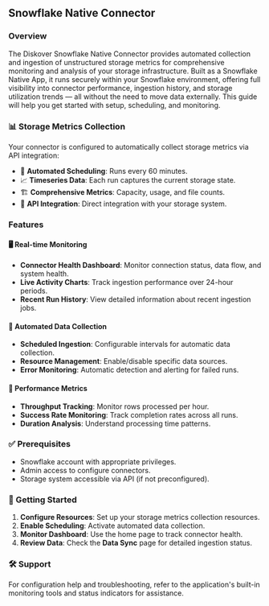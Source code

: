 ## Snowflake Native Connector

### Overview

The Diskover Snowflake Native Connector provides automated collection and ingestion of unstructured storage metrics for comprehensive monitoring and analysis of your storage infrastructure. Built as a Snowflake Native App, it runs securely within your Snowflake environment, offering full visibility into connector performance, ingestion history, and storage utilization trends — all without the need to move data externally. This guide will help you get started with setup, scheduling, and monitoring.

### 📊 Storage Metrics Collection

Your connector is configured to automatically collect storage metrics via API integration:

- 🔄 **Automated Scheduling**: Runs every 60 minutes.
- 📈 **Timeseries Data**: Each run captures the current storage state.
- 🏗️ **Comprehensive Metrics**: Capacity, usage, and file counts.
- 🔗 **API Integration**: Direct integration with your storage system.

### Features

#### 🖥️ Real-time Monitoring
- **Connector Health Dashboard**: Monitor connection status, data flow, and system health.
- **Live Activity Charts**: Track ingestion performance over 24-hour periods.
- **Recent Run History**: View detailed information about recent ingestion jobs.

#### 🔄 Automated Data Collection
- **Scheduled Ingestion**: Configurable intervals for automatic data collection.
- **Resource Management**: Enable/disable specific data sources.
- **Error Monitoring**: Automatic detection and alerting for failed runs.

#### 🚀 Performance Metrics
- **Throughput Tracking**: Monitor rows processed per hour.
- **Success Rate Monitoring**: Track completion rates across all runs.
- **Duration Analysis**: Understand processing time patterns.

### ✅ Prerequisites
- Snowflake account with appropriate privileges.
- Admin access to configure connectors.
- Storage system accessible via API (if not preconfigured).

### 🧭 Getting Started

1. **Configure Resources**: Set up your storage metrics collection resources.
2. **Enable Scheduling**: Activate automated data collection.
3. **Monitor Dashboard**: Use the home page to track connector health.
4. **Review Data**: Check the **Data Sync** page for detailed ingestion status.

### 🛠️ Support

For configuration help and troubleshooting, refer to the application's built-in monitoring tools and status indicators for assistance.
